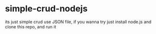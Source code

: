 # simple-crud-nodejs

its just simple crud use JSON file, if you wanna try just install node.js and clone this repo, and run it
